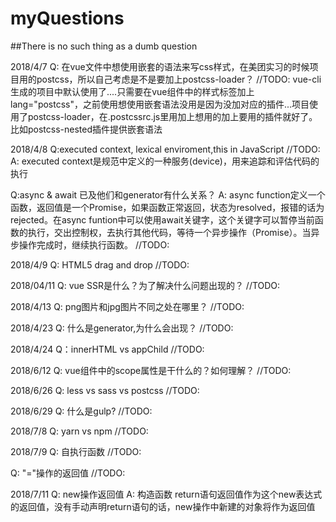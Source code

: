 # myQuestions
##There is no such thing as a dumb question

2018/4/7
Q: 在vue文件中想使用嵌套的语法来写css样式，在美团实习的时候项目用的postcss，所以自己考虑是不是要加上postcss-loader？
//TODO: vue-cli生成的项目中默认使用了....只需要在vue组件中的样式标签加上lang="postcss"，之前使用想使用嵌套语法没用是因为没加对应的插件...项目使用了postcss-loader，在.postcssrc.js里用加上想用的加上要用的插件就好了。比如postcss-nested插件提供嵌套语法

2018/4/8
Q:executed context, lexical enviroment,this in JavaScript
//TODO:
A: executed context是规范中定义的一种服务(device)，用来追踪和评估代码的执行

Q:async & await 已及他们和generator有什么关系？
A: async function定义一个函数，返回值是一个Promise，如果函数正常返回，状态为resolved，报错的话为rejected。在async funtion中可以使用await关键字，这个关键字可以暂停当前函数的执行，交出控制权，去执行其他代码，等待一个异步操作（Promise）。当异步操作完成时，继续执行函数。
//TODO:

2018/4/9
Q: HTML5 drag and drop
//TODO:

2018/04/11
Q: vue SSR是什么？为了解决什么问题出现的？
//TODO:

2018/4/13
Q: png图片和jpg图片不同之处在哪里？
//TODO:

2018/4/23
Q: 什么是generator,为什么会出现？
//TODO:

2018/4/24
Q：innerHTML vs appChild
//TODO:


2018/6/12
Q: vue组件中的scope属性是干什么的？如何理解？
//TODO:

2018/6/26
Q: less vs sass vs postcss
//TODO:

2018/6/29
Q: 什么是gulp?
//TODO:

2018/7/8
Q: yarn vs npm
//TODO:

2018/7/9
Q: 自执行函数
//TODO:

Q: "="操作的返回值
//TODO:

2018/7/11
Q: new操作返回值
A: 构造函数 return语句返回值作为这个new表达式的返回值，没有手动声明return语句的话，new操作中新建的对象将作为返回值